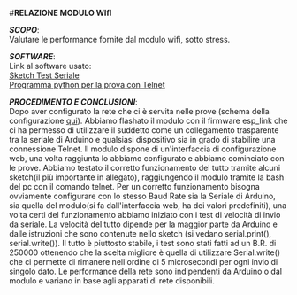 #**RELAZIONE MODULO WIfI**
 
 ***SCOPO***: <br> 
Valutare le performance fornite dal modulo wifi, sotto stress.
 
 ***SOFTWARE***:<br>
  Link al software usato:<br>
 [Sketch Test Seriale](https://github.com/Robotics-UNIVPM/mapper/blob/esp8266/modulo-wifi/test_seriale_scrittura.ino)<br>
 [Programma python per la prova con Telnet](https://github.com/Robotics-UNIVPM/mapper/blob/esp8266/modulo-wifi/test_telnet.py)
 
 ***PROCEDIMENTO E CONCLUSIONI***:<br>
Dopo aver configurato la rete che ci è servita nelle prove (schema della configurazione [qui](https://github.com/Robotics-UNIVPM/mapper/modulo-wifi/impostazioneAP.md)).
Abbiamo flashato il modulo con il firmware esp_link che ci ha permesso di utilizzare il suddetto come un collegamento trasparente tra la seriale di Arduino e qualsiasi dispositivo sia in grado di stabilire una connessione Telnet.
Il modulo dispone di un'interfaccia di configurazione web, una volta raggiunta lo abbiamo configurato e abbiamo cominciato con le prove.
Abbiamo testato il corretto funzionamento del tutto tramite alcuni sketch(il più importante in allegato), raggiungendo il modulo tramite la bash del pc con il comando telnet.
Per un corretto funzionamento bisogna ovviamente configurare con lo stesso Baud Rate sia la Seriale di Arduino, sia quella del modulo(si fa dall'interfaccia web, ha dei valori predefiniti), una volta certi del funzionamento abbiamo iniziato con i test di velocità di invio da seriale.
La velocità del tutto dipende per la maggior parte da Arduino e dalle istruzioni che sono contenute nello sketch (si vedano serial.print(), serial.write()).
Il tutto è piuttosto stabile, i test sono stati fatti ad un B.R. di 250000 ottenendo che la scelta migliore è quella di utilizzare Serial.write() che ci permette di rimanere nell'ordine di 5 microsecondi per ogni invio di singolo dato.
Le performance della rete sono indipendenti  da Arduino o dal modulo e variano in base agli apparati di rete disponibili.
